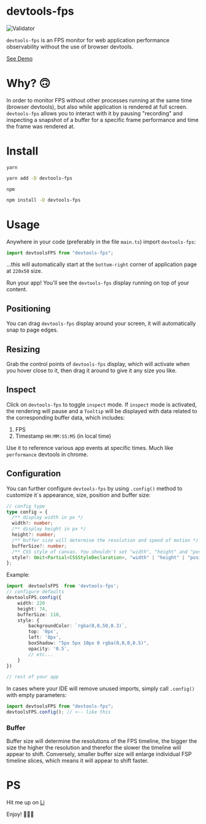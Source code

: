 # devtools-fps

![Validator](demo/devtools-fps-full-demo.gif)

`devtools-fps` is an FPS monitor for web application performance observability without the use of browser devtools.

[See Demo](https://savanesoff.github.io/devtools-fps/)

# Why? 🙃

In order to monitor FPS without other processes running at the same time (browser devtools), but also while application is rendered at full screen. `devtools-fps` allows you to interact with it by pausing "recording" and inspecting a snapshot of a buffer for a specific frame performance and time the frame was rendered at.

# Install

`yarn`

```bash
yarn add -D devtools-fps
```

`npm`

```bash
npm install -D devtools-fps
```

# Usage

Anywhere in your code (preferably in the file `main.ts`) import `devtools-fps`:

```javascript
import devtoolsFPS from "devtools-fps";
```

...this will automatically start at the `bottom-right` corner of application page at `220x50` size.

Run your app! You'll see the `devtools-fps` display running on top of your content.

## Positioning

You can drag `devtools-fps` display around your screen, it will automatically snap to page edges.

## Resizing

Grab the control points of `devtools-fps` display, which will activate when you hover close to it, then drag it around to give it any size you like.

## Inspect

Click on `devtools-fps` to toggle `inspect` mode. If `inspect` mode is activated, the rendering will pause and a `Tooltip` will be displayed with data related to the corresponding buffer data, which includes:

1. FPS
2. Timestamp `HH:MM:SS:MS` (in local time)

Use it to reference various app events at specific times. Much like `performance` devtools in chrome.

## Configuration

You can further configure `devtools-fps` by using `.config()` method to customize it`s appearance, size, position and buffer size:

```ts
// config type
type config = {
  /** display width in px */
  width?: number;
  /** display height in px */
  height?: number;
  /** buffer size will determine the resolution and speed of motion */
  bufferSize?: number;
  /** CSS style of canvas. You shouldn't set "width", "height" and "position" */
  style?: Omit<Partial<CSSStyleDeclaration>, "width" | "height" | "position">;
};
```

Example:

```ts
import  devtoolsFPS  from 'devtools-fps';
// configure defaults
devtoolsFPS.config({
    width: 220
    height: 74,
    bufferSize: 110,
    style: {
        backgroundColor: `rgba(0,0,50,0.3)`,
        top: '0px',
        left: '0px',
        boxShadow: "5px 5px 10px 0 rgba(0,0,0,0.5)",
        opacity: '0.5',
        // etc...
    }
})

// rest of your app
```

In cases where your IDE will remove unused imports, simply call `.config()` with empty parameters:

```ts
import devtoolsFPS from "devtools-fps";
devtoolsFPS.config(); // <-- like this
```

### Buffer

Buffer size will determine the resolutions of the FPS timeline, the bigger the size the higher the resolution and therefor the slower the timeline will appear to shift. Conversely, smaller buffer size will enlarge individual FSP timeline slices, which means it will appear to shift faster.

# PS

Hit me up on [Li](https://www.linkedin.com/in/samvel-avanesov/)

Enjoy! 🎉🎉🎉
